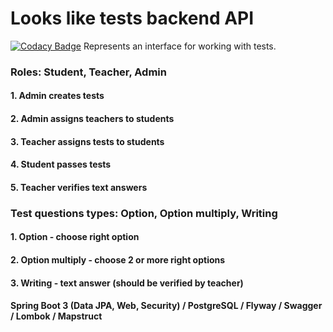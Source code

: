# Looks like tests backend API
[![Codacy Badge](https://api.codacy.com/project/badge/Grade/831a7ee714604f58b2af70c2609e78fd)](https://app.codacy.com/gh/hey-agr/looks-like-tests-backend?utm_source=github.com&utm_medium=referral&utm_content=hey-agr/looks-like-tests-backend&utm_campaign=Badge_Grade_Settings)
Represents an interface for working with tests.

### Roles: Student, Teacher, Admin

#### 1. Admin creates tests
#### 2. Admin assigns teachers to students
#### 3. Teacher assigns tests to students
#### 4. Student passes tests
#### 5. Teacher verifies text answers

### Test questions types: Option, Option multiply, Writing

#### 1. Option - choose right option
#### 2. Option multiply - choose 2 or more right options
#### 3. Writing - text answer (should be verified by teacher)

#### Spring Boot 3 (Data JPA, Web, Security) / PostgreSQL / Flyway / Swagger / Lombok / Mapstruct
